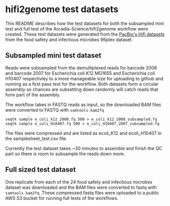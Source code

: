 # hifi2genome test datasets
This README describes how the test datasets for both the subsampled mini test and full test of the Arcadia-Science/hifi2genome workflow were created. These test datasets were generated from the [PacBio's Hifi datasets](https://www.pacb.com/connect/datasets/) from the food safety and infectious microbes 96plex dataset.

## Subsampled mini test dataset
Reads were subsampled from the demultiplexed reads for barcode 2008 and barcode 2007 for Escherichia coli K12 MG1655 and Escherichia coli H10407 respectivley to a more manageable size for uploading to github and running as a first pass test for the workflow. Both datasets form a circular assembly so chances are subsetting down randomly will catch reads that form part of the assembly.

The workflow takes in FASTQ reads as input, so the downloaded BAM files were converted to FASTQ with `samtools bam2fq`

`seqtk sample e_coli_k12_2008.fq 500 > e_coli_k12_2008_subsampled.fq`
`seqtk sample e_coli_H10407.fq 500 > e_coli_H10407_2007_subsampled.fq`

The files were compressed and are listed as ecoli_K12 and ecoli_H10407 in the samplesheet_test.csv file.

Currently the test dataset takes ~30 minutes to assemble and finish the QC part so there is room to subsample the reads down more.

## Full sized test dataset
One replicate from each of the 24 food safety and infectious microbes dataset was downloaded and the BAM files were converted to fastq with `samtools bam2fq`. These compressed fastq files were uploaded to a public AWS S3 bucket for running full tests of the workflows.
